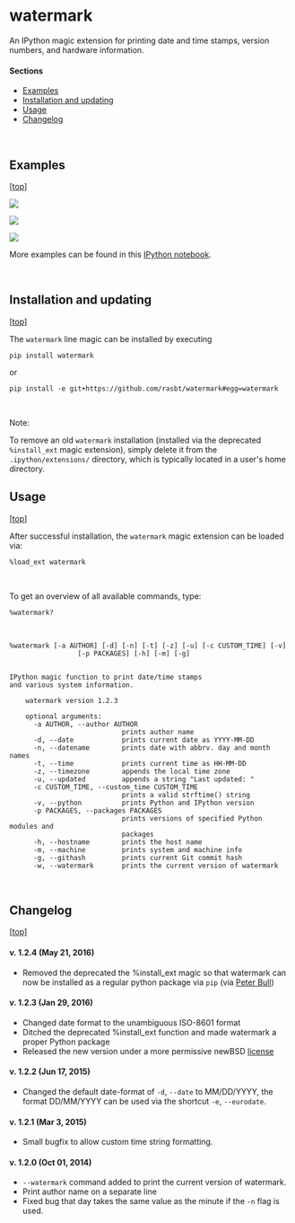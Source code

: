 watermark
=========

An IPython magic extension for printing date and time stamps, version numbers, and hardware information.
<br>


#### Sections

- [Examples](#examples)
- [Installation and updating](#installation-and-updating)
- [Usage](#usage)
- [Changelog](#changelog)

<br>

## Examples

[[top](#sections)]

![](https://github.com/rasbt/watermark/blob/master/docs/images/ex1.png)

![](https://github.com/rasbt/watermark/blob/master/docs/images/ex2.png)

![](https://github.com/rasbt/watermark/blob/master/docs/images/ex3.png)

More examples can be found in this [IPython notebook](http://nbviewer.ipython.org/github/rasbt/watermark/blob/master/docs/watermark.ipynb).

<br>

## Installation and updating

[[top](#sections)]

The `watermark` line magic can be installed by executing

    pip install watermark

or

    pip install -e git+https://github.com/rasbt/watermark#egg=watermark

<br>

Note:

To remove an old `watermark` installation (installed via the deprecated `%install_ext` magic extension), simply delete it from the ``.ipython/extensions/`` directory, which is typically located in a user's home directory.

## Usage

[[top](#sections)]

After successful installation, the `watermark` magic extension can be loaded via:

	%load_ext watermark

<br>

To get an overview of all available commands, type:

	%watermark?

<br>



	%watermark [-a AUTHOR] [-d] [-n] [-t] [-z] [-u] [-c CUSTOM_TIME] [-v]
	                 [-p PACKAGES] [-h] [-m] [-g]


	IPython magic function to print date/time stamps
	and various system information.

		watermark version 1.2.3

		optional arguments:
		  -a AUTHOR, --author AUTHOR
		                        prints author name
		  -d, --date            prints current date as YYYY-MM-DD
		  -n, --datename        prints date with abbrv. day and month names
		  -t, --time            prints current time as HH-MM-DD
		  -z, --timezone        appends the local time zone
		  -u, --updated         appends a string "Last updated: "
		  -c CUSTOM_TIME, --custom_time CUSTOM_TIME
		                        prints a valid strftime() string
		  -v, --python          prints Python and IPython version
		  -p PACKAGES, --packages PACKAGES
		                        prints versions of specified Python modules and
		                        packages
		  -h, --hostname        prints the host name
		  -m, --machine         prints system and machine info
		  -g, --githash         prints current Git commit hash
		  -w, --watermark       prints the current version of watermark


<br>

## Changelog

[[top](#sections)]

#### v. 1.2.4 (May 21, 2016)

- Removed the deprecated the %install_ext magic so that watermark can now be installed as a regular python package via `pip` (via [Peter Bull](https://github.com/pjbull))

#### v. 1.2.3 (Jan 29, 2016)
- Changed date format to the unambiguous ISO-8601 format
- Ditched the deprecated %install_ext function and made watermark a proper Python package
- Released the new version under a more permissive newBSD [license](./LICENSE)

#### v. 1.2.2 (Jun 17, 2015)
- Changed the default date-format of `-d`, `--date` to MM/DD/YYYY, the format DD/MM/YYYY can be used via the shortcut `-e`, `--eurodate`.

#### v. 1.2.1 (Mar 3, 2015)
- Small bugfix to allow custom time string formatting.

#### v. 1.2.0 (Oct 01, 2014)
- `--watermark` command added to print the current version of watermark.
- Print author name on a separate line
- Fixed bug that day takes the same value as the minute if the `-n` flag is used.
